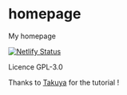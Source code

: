 # homepage
My homepage

[![Netlify Status](https://api.netlify.com/api/v1/badges/fbb7f2ef-2984-4573-8ff8-5ec6e201f7ef/deploy-status)](https://app.netlify.com/sites/zuygui/deploys)

Licence GPL-3.0

Thanks to [Takuya](https://www.craftz.dog/) for the tutorial !
